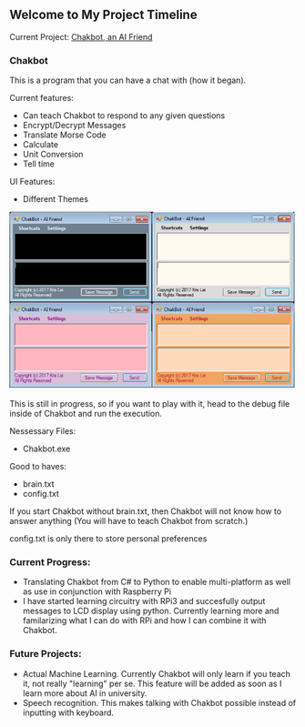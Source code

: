 ## Welcome to My Project Timeline

Current Project: [Chakbot, an AI Friend](https://github.com/kriskirla/AllProjects)

### Chakbot
This is a program that you can have a chat with (how it began).

Current features:
- Can teach Chakbot to respond to any given questions
- Encrypt/Decrypt Messages
- Translate Morse Code
- Calculate
- Unit Conversion
- Tell time

UI Features:
- Different Themes

![Chakbot: Machine learning in C#](https://github.com/kriskirla/kriskirla.github.io/blob/master/chakbot.PNG)

This is still in progress, so if you want to play with it, head to the debug file inside of Chakbot and run the execution.

Nessessary Files:
- Chakbot.exe

Good to haves:
- brain.txt
- config.txt

If you start Chakbot without brain.txt, then Chakbot will not know how to answer anything (You will have to teach Chakbot from scratch.)

config.txt is only there to store personal preferences

### Current Progress:
- Translating Chakbot from C# to Python to enable multi-platform as well as use in conjunction with Raspberry Pi
- I have started learning circuitry with RPi3 and succesfully output messages to LCD display using python. Currently learning more and familarizing what I can do with RPi and how I can combine it with Chakbot.

### Future Projects:
- Actual Machine Learning. Currently Chakbot will only learn if you teach it, not really "learning" per se. This feature will be added as soon as I learn more about AI in university.
- Speech recognition. This makes talking with Chakbot possible instead of inputting with keyboard. 
